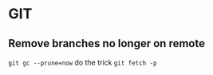 # GIT
## Remove branches no longer on remote
```git gc --prune=now``` do the trick
```git fetch -p```
